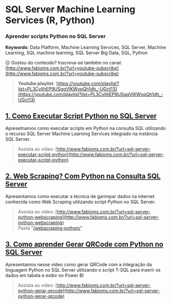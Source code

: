 # SQL Server Machine Learning Services (R, Python)  
### **Aprender scripts Python no SQL Server**  
**Keywords:** Data Platform, Machine Learning Services, SQL Server, Machine Learning, SQL machine learning, SQL Server Big Data, SQL, Python  

😉 Gostou do conteúdo? Inscreva-se também no canal: [http://www.fabioms.com.br/?url=youtube-subscribe](http://www.fabioms.com.br/?url=youtube-subscribe)

> **Youtube playlist**: [https://youtube.com/playlist?list=PL3CylihEP9USggVlKWvpQh1dh_-UGct13](https://youtube.com/playlist?list=PL3CylihEP9USggVlKWvpQh1dh_-UGct13)  


## [1. Como Executar Script Python no SQL Server](/sql-server-executar-script-python.md)
Apresetnamos como executar scripts em Python na consulta SQL utilizando o recurso SQL Server Machine Learning Services integrado na instância SQL Server.

> Assista ao vídeo: [http://www.fabioms.com.br/?url=sql-server-executar-script-python](http://www.fabioms.com.br/?url=sql-server-executar-script-python)  

## [2. Web Scraping? Com Python na Consulta SQL Server](/sql-server-python-webscraping.md)
Apresentamos como executar a técnica de garimpar dados na internet conhecida como Web Scraping utilizando script Python no SQL Server.
> Assista ao vídeo: [http://www.fabioms.com.br/?url=sql-server-python-webscraping](http://www.fabioms.com.br/?url=sql-server-python-webscraping)  
Pasta "[/webscraping-python/](/webscraping-python/)"
## [3. Como aprender Gerar QRCode com Python no SQL Server](/sql-server-python-gerar-qrcode.md)
Apresentamos nesse vídeo como gerar QRCode com a integração da linguagem Python no SQL Server utilizando o script T-SQL para inserir os dados em tabela e exibir no Power BI
> Assista ao vídeo: [http://www.fabioms.com.br/?url=sql-server-python-gerar-qrcode](http://www.fabioms.com.br/?url=sql-server-python-gerar-qrcode)  
